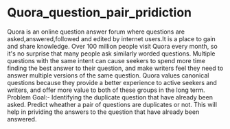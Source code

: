 # Quora_question_pair_pridiction
Quora is an online question answer forum where questions are asked,answered,followed and edited by internet users.It is a place to gain and share knowledge. Over 100 million people visit Quora every month, so it's no surprise that many people ask similarly worded questions. Multiple questions with the same intent can cause seekers to spend more time finding the best answer to their question, and make writers feel they need to answer multiple versions of the same question. Quora values canonical questions because they provide a better experience to active seekers and writers, and offer more value to both of these groups in the long term.  Problem Goal:-  Identifying the duplicate question that have already been asked. Predict wheather a pair of questions are duplicates or not. This will help in prividing the answers to the question that have already been answered.
